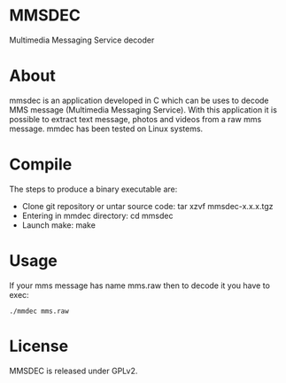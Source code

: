# MMSDEC
Multimedia Messaging Service decoder

# About
mmsdec is an application developed in C which can be uses to decode MMS message (Multimedia Messaging Service). With this application it is possible to extract text message, photos and videos from a raw mms message.
mmdec has been tested on Linux systems. 

# Compile
The steps to produce a binary executable are:
 - Clone git repository or untar source code: tar xzvf mmsdec-x.x.x.tgz
 - Entering in mmdec directory: cd mmsdec
 - Launch make: make
 
# Usage
If your mms message has name mms.raw then to decode it you have to exec:
```
./mmdec mms.raw
```

# License
MMSDEC is released under GPLv2.

